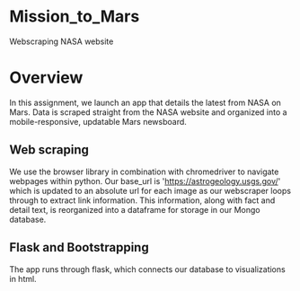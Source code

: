 # Mission_to_Mars
Webscraping NASA website

# Overview
In this assignment, we launch an app that details the latest from NASA on Mars. Data is scraped straight from the NASA website and organized into a mobile-responsive, updatable Mars newsboard.

## Web scraping
We use the browser library in combination with chromedriver to navigate webpages within python. Our base_url is 'https://astrogeology.usgs.gov/' which is updated to an absolute url for each image as our webscraper loops through to extract link information. This information, along with fact and detail text, is reorganized into a dataframe for storage in our Mongo database.

## Flask and Bootstrapping
The app runs through flask, which connects our database to visualizations in html.